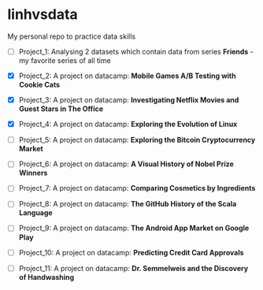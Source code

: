 
# linhvsdata

My personal repo to practice data skills

  

 - [ ] Project_1: Analysing 2 datasets which contain data from series **Friends** - my favorite series of all time

 - [x] Project_2: A project on datacamp: **Mobile Games A/B Testing with Cookie Cats**

 - [x] Project_3: A project on datacamp: **Investigating Netflix Movies and Guest Stars in The Office**

 - [x] Project_4: A project on datacamp: **Exploring the Evolution of Linux**

 - [ ] Project_5: A project on datacamp: **Exploring the Bitcoin Cryptocurrency Market**

 - [ ] Project_6: A project on datacamp: **A Visual History of Nobel Prize Winners**

- [ ] Project_7: A project on datacamp: **Comparing Cosmetics by Ingredients**

- [ ] Project_8: A project on datacamp: **The GitHub History of the Scala Language**

- [ ] Project_9: A project on datacamp: **The Android App Market on Google Play**

- [ ] Project_10: A project on datacamp: **Predicting Credit Card Approvals**

- [ ] Project_11: A project on datacamp: **Dr. Semmelweis and the Discovery of Handwashing**



